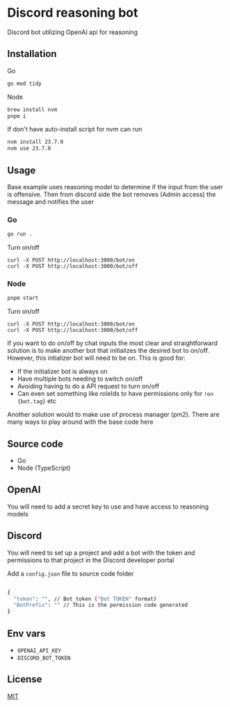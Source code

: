 # Discord reasoning bot

Discord bot utilizing OpenAI api for reasoning

## Installation

Go

```bash
go mod tidy
```

Node

```bash
brew install nvm
pnpm i
```

If don't have auto-install script for nvm can run

```bash
nvm install 23.7.0
nvm use 23.7.0
```

## Usage

Base example uses reasoning model to determine if the input from the user is offensive. Then from discord side the bot removes (Admin access) the message and notifies the user

### Go

```bash
go run .
```

Turn on/off

```curl
curl -X POST http://localhost:3000/bot/on
curl -X POST http://localhost:3000/bot/off
```

### Node

```bash
pnpm start
```

Turn on/off

```curl
curl -X POST http://localhost:3000/bot/on
curl -X POST http://localhost:3000/bot/off
```

If you want to do on/off by chat inputs the most clear and straightforward solution is to make another bot that initializes the desired bot to on/off. However, this intializer bot will need to be on. This is good for:

- If the initializer bot is always on
- Have multiple bots needing to switch on/off
- Avoiding having to do a API request to turn on/off
- Can even set something like roleIds to have permissions only for `!on {bot.tag}` etc

Another solution would to make use of process manager (pm2). There are many ways to play around with the base code here

## Source code

- Go
- Node (TypeScript)

## OpenAI

You will need to add a secret key to use and have access to reasoning models

## Discord

You will need to set up a project and add a bot with the token and permissions to that project in the Discord developer portal

Add a `config.json` file to source code folder

```bash

{
  "token": "", // Bot token ("Bot TOKEN" format)
  "BotPrefix": "" // This is the permission code generated
}
```

## Env vars

- `OPENAI_API_KEY`
- `DISCORD_BOT_TOKEN`

## License

[MIT](https://choosealicense.com/licenses/mit/)
